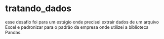 # tratando_dados
esse desafio foi para um estágio onde precisei extrair dados de um arquivo Excel e padronizar para o padrão da empresa onde utilizei a biblioteca Pandas.
